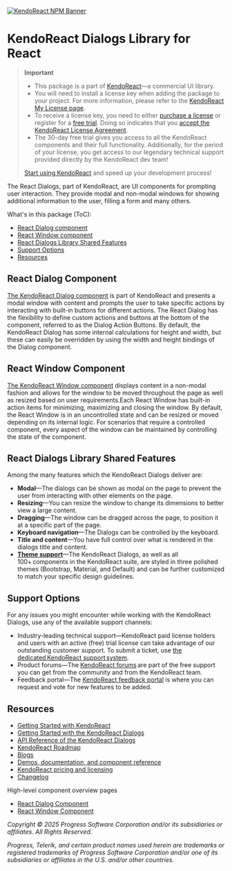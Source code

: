<a href="https://www.telerik.com/kendo-react-ui?utm_medium=referral&utm_source=npm&utm_campaign=kendo-ui-react-trial-npm-dialogs&utm_content=banner" target="_blank">
<img src="https://www.telerik.com/kendo-react-ui/components/npm-banner.svg" alt="KendoReact NPM Banner">
</a>

# KendoReact Dialogs Library for React

> **Important**
>
> -   This package is а part of [KendoReact](https://www.telerik.com/kendo-react-ui?utm_medium=referral&utm_source=npm&utm_campaign=kendo-ui-react-trial-npm-dialogs)&mdash;a commercial UI library.
> -   You will need to install a license key when adding the package to your project. For more information, please refer to the [KendoReact My License page](https://www.telerik.com/kendo-react-ui/components/my-license/?utm_medium=referral&utm_source=npm&utm_campaign=kendo-ui-react-trial-npm-dialogs).
> -   To receive a license key, you need to either [purchase a license](https://www.telerik.com/kendo-react-ui/pricing?utm_medium=referral&utm_source=npm&utm_campaign=kendo-ui-react-trial-npm-dialogs) or register for a [free trial](https://www.telerik.com/try/kendo-react-ui?utm_medium=referral&utm_source=npm&utm_campaign=kendo-ui-react-trial-npm-dialogs). Doing so indicates that you [accept the KendoReact License Agreement](https://www.telerik.com/purchase/license-agreement/progress-kendoreact?utm_medium=referral&utm_source=npm&utm_campaign=kendo-ui-react-trial-npm-dialogs).
> -   The 30-day free trial gives you access to all the KendoReact components and their full functionality. Additionally, for the period of your license, you get access to our legendary technical support provided directly by the KendoReact dev team!
>
> [Start using KendoReact](https://www.telerik.com/try/kendo-react-ui?utm_medium=referral&utm_source=npm&utm_campaign=kendo-ui-react-trial-npm-dialogs) and speed up your development process!

The React Dialogs, part of KendoReact, are UI components for prompting user interaction. They provide modal and non-modal windows for showing additional information to the user, filling a form and many others.

What's in this package (ToC):

-   [React Dialog component](#react-dialog-component)
-   [React Window component](#react-window-component)
-   [React Dialogs Library Shared Features](#react-dialogs-library-shared-features)
-   [Support Options](#support-options)
-   [Resources](#resources)

## React Dialog Component

[The KendoReact Dialog component](https://www.telerik.com/kendo-react-ui/components/dialogs/dialog/?utm_medium=referral&utm_source=npm&utm_campaign=kendo-ui-react-trial-npm-dialogs) is part of KendoReact and presents a modal window with content and prompts the user to take specific actions by interacting with built-in buttons for different actions. The React Dialog has the flexibility to define custom actions and buttons at the bottom of the component, referred to as the Dialog Action Buttons. By default, the KendoReact Dialog has some internal calculations for height and width, but these can easily be overridden by using the width and height bindings of the Dialog component.

## React Window Component

[The KendoReact Window component](https://www.telerik.com/kendo-react-ui/components/dialogs/window/?utm_medium=referral&utm_source=npm&utm_campaign=kendo-ui-react-trial-npm-dialogs) displays content in a non-modal fashion and allows for the window to be moved throughout the page as well as resized based on user requirements.Each React Window has built-in action items for minimizing, maximizing and closing the window. By default, the React Window is in an uncontrolled state and can be resized or moved depending on its internal logic. For scenarios that require a controlled component, every aspect of the window can be maintained by controlling the state of the component.

## React Dialogs Library Shared Features

Among the many features which the KendoReact Dialogs deliver are:

-   **Modal**&mdash;The dialogs can be shown as modal on the page to prevent the user from interacting with other elements on the page.
-   **Resizing**&mdash;You can resize the window to change its dimensions to better view a large content.
-   **Dragging**&mdash;The window can be dragged across the page, to position it at a specific part of the page.
-   **Keyboard navigation**&mdash;The Dialogs can be controlled by the keyboard.
-   **Title and content**&mdash;You have full control over what is rendered in the dialogs title and content.
-   [**Theme support**](https://www.telerik.com/kendo-react-ui/components/styling/?utm_medium=referral&utm_source=npm&utm_campaign=kendo-ui-react-trial-npm-dialogs)&mdash;The KendoReact Dialogs, as well as all 100+ components in the KendoReact suite, are styled in three polished themes (Bootstrap, Material, and Default) and can be further customized to match your specific design guidelines.

## Support Options

For any issues you might encounter while working with the KendoReact Dialogs, use any of the available support channels:

-   Industry-leading technical support&mdash;KendoReact paid license holders and users with an active (free) trial license can take advantage of our outstanding customer support. To submit a ticket, use [the dedicated KendoReact support system](https://www.telerik.com/account/support-tickets?utm_medium=referral&utm_source=npm&utm_campaign=kendo-ui-react-trial-npm-dialogs).
-   Product forums&mdash;The [KendoReact forums](https://www.telerik.com/forums/kendo-ui-react?utm_medium=referral&utm_source=npm&utm_campaign=kendo-ui-react-trial-npm-dialogs) are part of the free support you can get from the community and from the KendoReact team.
-   Feedback portal&mdash;The [KendoReact feedback portal](https://feedback.telerik.com/kendo-react-ui?utm_medium=referral&utm_source=npm&utm_campaign=kendo-ui-react-trial-npm-dialogs) is where you can request and vote for new features to be added.

## Resources

-   [Getting Started with KendoReact](https://www.telerik.com/kendo-react-ui/components/getting-started/?utm_medium=referral&utm_source=npm&utm_campaign=kendo-ui-react-trial-npm-dialogs)
-   [Getting Started with the KendoReact Dialogs](https://www.telerik.com/kendo-react-ui/components/dialogs/?utm_medium=referral&utm_source=npm&utm_campaign=kendo-ui-react-trial-npm-dialogs)
-   [API Reference of the KendoReact Dialogs](https://www.telerik.com/kendo-react-ui/components/dialogs/api/?utm_medium=referral&utm_source=npm&utm_campaign=kendo-ui-react-trial-npm-dialogs)
-   [KendoReact Roadmap](https://www.telerik.com/support/whats-new/kendo-react-ui/roadmap?utm_medium=referral&utm_source=npm&utm_campaign=kendo-ui-react-trial-npm-dialogs)
-   [Blogs](https://www.telerik.com/blogs/tag/kendoreact?utm_medium=referral&utm_source=npm&utm_campaign=kendo-ui-react-trial-npm-dialogs)
-   [Demos, documentation, and component reference](https://www.telerik.com/kendo-react-ui/components/?utm_medium=referral&utm_source=npm&utm_campaign=kendo-ui-react-trial-npm-dialogs)
-   [KendoReact pricing and licensing](https://www.telerik.com/kendo-react-ui/pricing?utm_medium=referral&utm_source=npm&utm_campaign=kendo-ui-react-trial-npm-dialogs)
-   [Changelog](https://www.telerik.com/kendo-react-ui/components/changelogs/ui-for-react/?utm_medium=referral&utm_source=npm&utm_campaign=kendo-ui-react-trial-npm-dialogs)

High-level component overview pages

-   [React Dialog Component](https://www.telerik.com/kendo-react-ui/dialog)
-   [React Window Component](https://www.telerik.com/kendo-react-ui/window)

_Copyright © 2025 Progress Software Corporation and/or its subsidiaries or affiliates. All Rights Reserved._

_Progress, Telerik, and certain product names used herein are trademarks or registered trademarks of Progress Software Corporation and/or one of its subsidiaries or affiliates in the U.S. and/or other countries._
